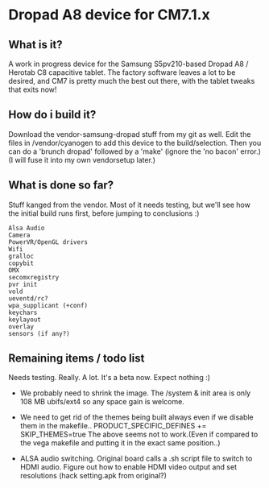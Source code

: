 Dropad A8 device for CM7.1.x
============================

What is it?
-----------
A work in progress device for the Samsung S5pv210-based Dropad A8 / Herotab C8 capacitive tablet.
The factory software leaves a lot to be desired, and CM7 is pretty much the best out there, with the tablet tweaks that exits now!

How do i build it?
------------------
Download the vendor-samsung-dropad stuff from my git as well. 
Edit the files in /vendor/cyanogen to add this device to the build/selection. 
Then you can do a 'brunch dropad' followed by a 'make' (ignore the 'no bacon' error.)
(I will fuse it into my own vendorsetup later.)

What is done so far?
--------------------

Stuff kanged from the vendor. Most of it needs testing, but we'll see how the initial build runs first, before jumping to conclusions :)

    Alsa Audio
    Camera
    PowerVR/OpenGL drivers
    Wifi
    gralloc
    copybit
    OMX
    secomxregistry
    pvr init
    vold
    ueventd/rc?
    wpa_supplicant (+conf)
    keychars
    keylayout
    overlay
    sensors (if any?)

Remaining items / todo list
---------------------------
Needs testing. Really. A lot. It's a beta now. Expect nothing :)

- We probably need to shrink the image. The /system & init area is only 108 MB ubifs/ext4 so any space gain is welcome.

- We need to get rid of the themes being built always even if we disable them in the makefile..
    PRODUCT_SPECIFIC_DEFINES += SKIP_THEMES=true
The above seems not to work.(Even if compared to the vega makefile and putting it in the exact same position..)

- ALSA audio switching. Original board calls a .sh script file to switch to HDMI audio.
Figure out how to enable HDMI video output and set resolutions (hack setting.apk from original?)
